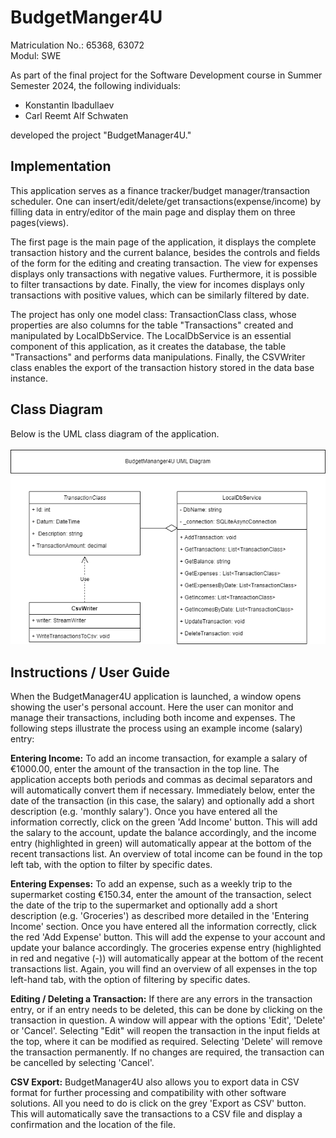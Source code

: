 # BudgetManger4U
Matriculation No.: 65368, 63072 <br>
Modul: SWE

As part of the final project for the Software Development course in Summer Semester 2024, the following individuals:

* Konstantin Ibadullaev
* Carl Reemt Alf Schwaten

developed the project "BudgetManager4U."

## Implementation
This application serves as a finance tracker/budget manager/transaction scheduler. One can insert/edit/delete/get transactions(expense/income) by filling data in entry/editor of the main page and display them on three pages(views). 


The first page is the main page of the application, it displays the complete transaction history and the current balance, besides the controls and fields of the form for the editing and creating transaction.
The view for expenses displays only transactions with negative values. Furthermore, it is possible to filter transactions by date.
Finally, the view for incomes displays only transactions with positive values, which can be similarly filtered by date.


The project has only one model class: TransactionClass class, whose properties are also columns for the table "Transactions" created and manipulated by LocalDbService.
The LocalDbService is an essential component of this application, as it creates the database, the table "Transactions" and performs data manipulations.
Finally, the CSVWriter class enables the export of the transaction history stored in the data base instance.

## Class Diagram
Below  is the UML class diagram of the application. 
<br>
<br>
![My Diagram](ProjectUML.drawio.png)
<br>

## Instructions / User Guide
When the BudgetManager4U application is launched, a window opens showing the user's personal account. Here the user can monitor and manage their transactions, including both income and expenses. The following steps illustrate the process using an example income (salary) entry:

**Entering Income:**
To add an income transaction, for example a salary of €1000.00, enter the amount of the transaction in the top line. The application accepts both periods and commas as decimal separators and will automatically convert them if necessary. Immediately below, enter the date of the transaction (in this case, the salary) and optionally add a short description (e.g. 'monthly salary'). Once you have entered all the information correctly, click on the green 'Add Income' button. This will add the salary to the account, update the balance accordingly, and the income entry (highlighted in green) will automatically appear at the bottom of the recent transactions list. 
An overview of total income can be found in the top left tab, with the option to filter by specific dates. 

**Entering Expenses:** 
To add an expense, such as a weekly trip to the supermarket costing €150.34, enter the amount of the transaction, select the date of the trip to the supermarket and optionally add a short description (e.g. 'Groceries') as described more detailed in the 'Entering Income' section. Once you have entered all the information correctly, click the red 'Add Expense' button. This will add the expense to your account and update your balance accordingly. The groceries expense entry (highlighted in red and negative (-)) will automatically appear at the bottom of the recent transactions list. Again, you will find an overview of all expenses in the top left-hand tab, with the option of filtering by specific dates.

**Editing / Deleting a Transaction:**
If there are any errors in the transaction entry, or if an entry needs to be deleted, this can be done by clicking on the transaction in question. A window will appear with the options 'Edit', 'Delete' or 'Cancel'. Selecting "Edit" will reopen the transaction in the input fields at the top, where it can be modified as required. Selecting 'Delete' will remove the transaction permanently. If no changes are required, the transaction can be cancelled by selecting 'Cancel'.

**CSV Export:**
BudgetManager4U also allows you to export data in CSV format for further processing and compatibility with other software solutions. All you need to do is click on the grey 'Export as CSV' button. This will automatically save the transactions to a CSV file and display a confirmation and the location of the file.
